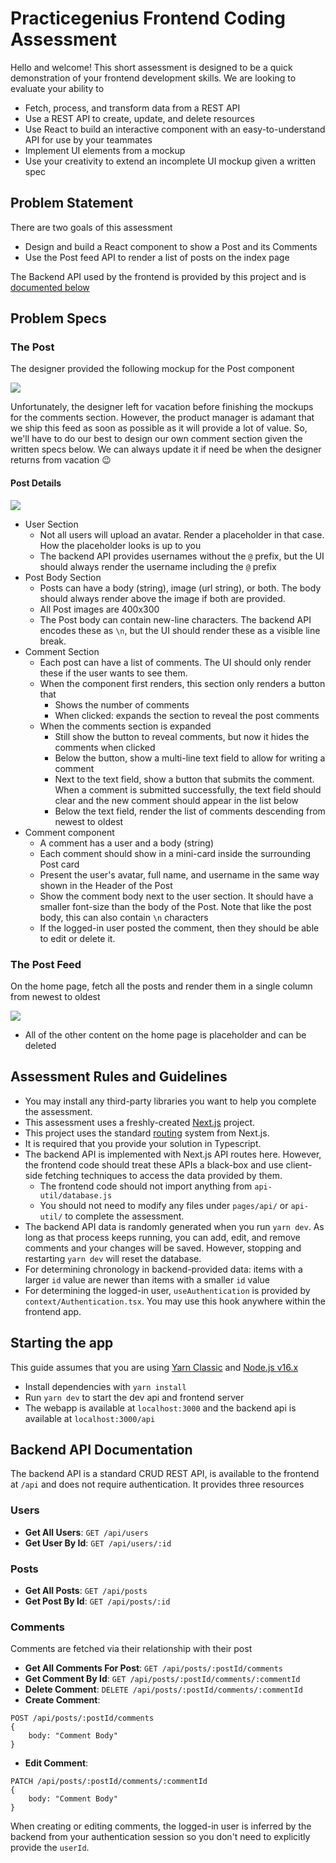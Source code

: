 # Practicegenius Frontend Coding Assessment

Hello and welcome! This short assessment is designed to be a quick demonstration of your frontend development skills. We are looking to evaluate your ability to

- Fetch, process, and transform data from a REST API
- Use a REST API to create, update, and delete resources
- Use React to build an interactive component with an easy-to-understand API for use by your teammates
- Implement UI elements from a mockup
- Use your creativity to extend an incomplete UI mockup given a written spec

## Problem Statement

There are two goals of this assessment

- Design and build a React component to show a Post and its Comments
- Use the Post feed API to render a list of posts on the index page

The Backend API used by the frontend is provided by this project and is [documented below](#backend-api-documentation)

## Problem Specs

### The Post

The designer provided the following mockup for the Post component

![](./doc-img//post-mockup.png)

Unfortunately, the designer left for vacation before finishing the mockups for the comments section. However, the product manager is adamant that we ship this feed as soon as possible as it will provide a lot of value. So, we'll have to do our best to design our own comment section given the written specs below. We can always update it if need be when the designer returns from vacation 😉

#### Post Details

![](./doc-img/post-mockup-detail.png)

- User Section
  - Not all users will upload an avatar. Render a placeholder in that case. How the placeholder looks is up to you
  - The backend API provides usernames without the `@` prefix, but the UI should always render the username including the `@` prefix
- Post Body Section
  - Posts can have a body (string), image (url string), or both. The body should always render above the image if both are provided.
  - All Post images are 400x300
  - The Post body can contain new-line characters. The backend API encodes these as `\n`, but the UI should render these as a visible line break.
- Comment Section
  - Each post can have a list of comments. The UI should only render these if the user wants to see them.
  - When the component first renders, this section only renders a button that
    - Shows the number of comments
    - When clicked: expands the section to reveal the post comments
  - When the comments section is expanded
    - Still show the button to reveal comments, but now it hides the comments when clicked
    - Below the button, show a multi-line text field to allow for writing a comment
    - Next to the text field, show a button that submits the comment. When a comment is submitted successfully, the text field should clear and the new comment should appear in the list below
    - Below the text field, render the list of comments descending from newest to oldest
- Comment component
  - A comment has a user and a body (string)
  - Each comment should show in a mini-card inside the surrounding Post card
  - Present the user's avatar, full name, and username in the same way shown in the Header of the Post
  - Show the comment body next to the user section. It should have a smaller font-size than the body of the Post. Note that like the post body, this can also contain `\n` characters
  - If the logged-in user posted the comment, then they should be able to edit or delete it.

### The Post Feed

On the home page, fetch all the posts and render them in a single column from newest to oldest

![](./doc-img/post-feed-mockup.png)

- All of the other content on the home page is placeholder and can be deleted

## Assessment Rules and Guidelines

- You may install any third-party libraries you want to help you complete the assessment.
- This assessment uses a freshly-created [Next.js](https://nextjs.org/) project.
- This project uses the standard [routing](https://nextjs.org/docs/routing/introduction) system from Next.js.
- It is required that you provide your solution in Typescript.
- The backend API is implemented with Next.js API routes here. However, the frontend code should treat these APIs a black-box and use client-side fetching techniques to access the data provided by them.
  - The frontend code should not import anything from `api-util/database.js`
  - You should not need to modify any files under `pages/api/` or `api-util/` to complete the assessment.
- The backend API data is randomly generated when you run `yarn dev`. As long as that process keeps running, you can add, edit, and remove comments and your changes will be saved. However, stopping and restarting `yarn dev` will reset the database.
- For determining chronology in backend-provided data: items with a larger `id` value are newer than items with a smaller `id` value
- For determining the logged-in user, `useAuthentication` is provided by `context/Authentication.tsx`. You may use this hook anywhere within the frontend app.

## Starting the app

This guide assumes that you are using [Yarn Classic](https://classic.yarnpkg.com/lang/en/) and [Node.js v16.x](https://nodejs.org/en/download/)

- Install dependencies with `yarn install`
- Run `yarn dev` to start the dev api and frontend server
- The webapp is available at `localhost:3000` and the backend api is available at `localhost:3000/api`

## Backend API Documentation

The backend API is a standard CRUD REST API, is available to the frontend at `/api` and does not require authentication. It provides three resources

### Users

- **Get All Users**: `GET /api/users`
- **Get User By Id**: `GET /api/users/:id`

### Posts

- **Get All Posts**: `GET /api/posts`
- **Get Post By Id**: `GET /api/posts/:id`

### Comments

Comments are fetched via their relationship with their post

- **Get All Comments For Post**: `GET /api/posts/:postId/comments`
- **Get Comment By Id**: `GET /api/posts/:postId/comments/:commentId`
- **Delete Comment**: `DELETE /api/posts/:postId/comments/:commentId`
- **Create Comment**:

```
POST /api/posts/:postId/comments
{
    body: "Comment Body"
}
```

- **Edit Comment**:

```
PATCH /api/posts/:postId/comments/:commentId
{
    body: "Comment Body"
}
```

When creating or editing comments, the logged-in user is inferred by the backend from your authentication session so you don't need to explicitly provide the `userId`.
